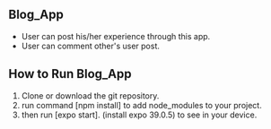 ## Blog_App
 - User can post his/her experience through this app.
 - User can comment other's user post.

## How to Run Blog_App
 1. Clone or download the git repository.
 2. run command [npm install] to add node_modules to your project.
 3. then run [expo start]. (install expo 39.0.5) to see in your device.
